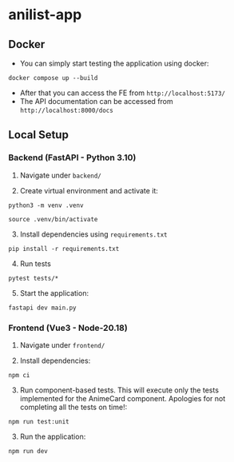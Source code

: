 # anilist-app

## Docker

- You can simply start testing the application using docker:

```
docker compose up --build
```

- After that you can access the FE from `http://localhost:5173/`
- The API documentation can be accessed from `http://localhost:8000/docs`

## Local Setup

### Backend (FastAPI - Python 3.10)

1. Navigate under `backend/`

2. Create virtual environment and activate it:

```
python3 -m venv .venv

source .venv/bin/activate
```

3. Install dependencies using `requirements.txt`

```
pip install -r requirements.txt
```

4. Run tests

```
pytest tests/*
```

5. Start the application:

```
fastapi dev main.py
```

### Frontend (Vue3 - Node-20.18)

1. Navigate under `frontend/`

2. Install dependencies:

```
npm ci
```

3. Run component-based tests. This will execute only the tests implemented for the AnimeCard component. Apologies for not completing all the tests on time!:

```
npm run test:unit
```

3. Run the application:

```
npm run dev
```
